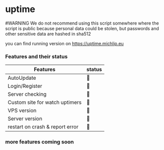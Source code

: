 # uptime
#WARNING
We do not recommend using this script somewhere where the script is public because personal data could be stolen, but passwords and other sensitive data are hashed in sha512

you can find running version on https://uptime.michlip.eu

### Features and their status

| Features                         | status             |
| --------------------------------| ------------------ |
| AutoUpdate                      | :red_circle:       |
| Login/Register                  | :red_circle:       |
| Server checking                 | :red_circle:       |
| Custom site for watch uptimers  | :red_circle:       |
| VPS version                     | :red_circle:       |
| Server version                  | :red_circle:       |
| restart on crash & report error | :red_circle:       |
### more features coming soon
